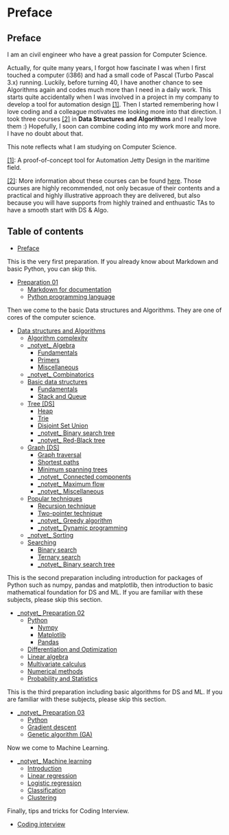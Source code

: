 # Preface

## Preface

I am an civil engineer who have a great passion for Computer Science.

Actually, for quite many years, I forgot how fascinate I was when I first touched a computer \(i386\) and had a small code of Pascal \(Turbo Pascal 3.x\) running. Luckily, before turning 40, I have another chance to see Algorithms again and codes much more than I need in a daily work. This starts quite accidentally when I was involved in a project in my company to develop a tool for automation design [\[1\]](./#fn01). Then I started remembering how I love coding and a colleague motivates me looking more into that direction. I took three courses [\[2\]](./#fn02) in **Data Structures and Algorithms** and I really love them :\) Hopefully, I soon can combine coding into my work more and more. I have no doubt about that.

This note reflects what I am studying on Computer Science.

[\[1\]](./): A proof-of-concept tool for Automation Jetty Design in the maritime field.

[\[2\]](./): More information about these courses can be found [here](http://bigocoding.com/). Those courses are highly recommended, not only becasue of their contents and a practical and highly illustrative approach they are delivered, but also because you will have supports from highly trained and enthuastic TAs to have a smooth start with DS & Algo.

## Table of contents

* [Preface](README.md)

This is the very first preparation. If you already know about Markdown and basic Python, you can skip this.

* [Preparation 01](preparation-01/README.md)
  * [Markdown for documentation](preparation-01/markdown.md)
  * [Python programming language](preparation-01/python-language.md)
  
Then we come to the basic Data structures and Algorithms. They are one of cores of the computer science.

* [Data structures and Algorithms](ds-algo/README.md)
  * [Algorithm complexity](ds-algo/algorithm-complexity.md)
  * [\_notyet\_ Algebra](ds-algo/algebra/README.md)
    * [Fundamentals](ds-algo/algebra/fundamentals.md)
    * [Primers](ds-algo/algebra/primers.md)
    * [Miscellaneous](ds-algo/algebra/miscellaneous.md)
  * [\_notyet\_ Combinatorics](ds-algo/_notyet_-combinatorics.md)
  * [Basic data structures](ds-algo/data-structures/README.md)
    * [Fundamentals](ds-algo/data-structures/basic.md)
    * [Stack and Queue](ds-algo/data-structures/stack-and-queue.md)
  * [Tree \[DS\]](ds-algo/tree/README.md)
    * [Heap](ds-algo/tree/heap.md)
    * [Trie](ds-algo/tree/trie.md)
    * [Disjoint Set Union](ds-algo/tree/disjoint-set-union.md)
    * [\_notyet\_ Binary search tree](ds-algo/tree/binary-search-tree.md)
    * [\_notyet\_ Red-Black tree](ds-algo/tree/red-black-tree.md)
  * [Graph \[DS\]](ds-algo/graphs/README.md)
    * [Graph traversal](ds-algo/graphs/elementary-algorithms.md)
    * [Shortest paths](ds-algo/graphs/shortest-paths.md)
    * [Minimum spanning trees](ds-algo/graphs/spanning-trees.md)
    * [\_notyet\_ Connected components](ds-algo/graphs/connected-components.md)
    * [\_notyet\_ Maximum flow](ds-algo/graphs/maximum-flow.md)
    * [\_notyet\_ Miscellaneous](ds-algo/graphs/miscellaneous.md)
  * [Popular techniques](ds-algo/tech/README.md)
    * [Recursion technique](ds-algo/tech/recursion-technique.md)
    * [Two-pointer technique](ds-algo/tech/two-pointer-technique.md)
    * [\_notyet\_ Greedy algorithm](ds-algo/tech/greedy-algorithm.md)
    * [\_notyet\_ Dynamic programming](ds-algo/tech/dynamic-programming.md)
  * [\_notyet\_ Sorting](ds-algo/sorting.md)
  * [Searching](ds-algo/searching/README.md)
    * [Binary search](ds-algo/searching/binary-search.md)
    * [Ternary search](ds-algo/searching/ternary-search.md)
    * [\_notyet\_ Binary search tree](ds-algo/searching/binary-search-tree.md)
	
This is the second preparation including introduction for packages of Python such as numpy, pandas and matplotlib, then introduction to basic mathematical foundation for DS and ML. If you are familiar with these subjects, please skip this section.

* [\_notyet\_ Preparation 02](preparation-02/README.md)
  * [Python](preparation-02/python/README.md)
    * [Nympy](preparation-02/python/nympy.md)
    * [Matplotlib](preparation-02/python/matplotlib.md)
    * [Pandas](preparation-02/python/pandas.md)
  * [Differentiation and Optimization](preparation-02/differentiation-and-optimization.md)
  * [Linear algebra](preparation-02/linear-algebra.md)
  * [Multivariate calculus](preparation-02/multivariate-calculus.md)
  * [Numerical methods](preparation-02/numerical-methods.md)
  * [Probability and Statistics](preparation-02/probability-and-statistics.md)
  
This is the third preparation including basic algorithms for DS and ML. If you are familiar with these subjects, please skip this section.

* [\_notyet\_ Preparation 03](preparation-03/README.md)
  * [Python](preparation-03/python.md)
  * [Gradient descent](preparation-03/gradient-descent.md)
  * [Genetic algorithm \(GA\)](preparation-03/genetic-algorithm-ga.md)
  
Now we come to Machine Learning.   
  
* [\_notyet\_ Machine learning](machine-learning/README.md)
  * [Introduction](machine-learning/introduction.md)
  * [Linear regression](machine-learning/linear-regression.md)
  * [Logistic regression](machine-learning/logistic-regression.md)
  * [Classification](machine-learning/classification.md)
  * [Clustering](machine-learning/clustering.md)
  
Finally, tips and tricks for Coding Interview. 
  
* [Coding interview](interview.md)

